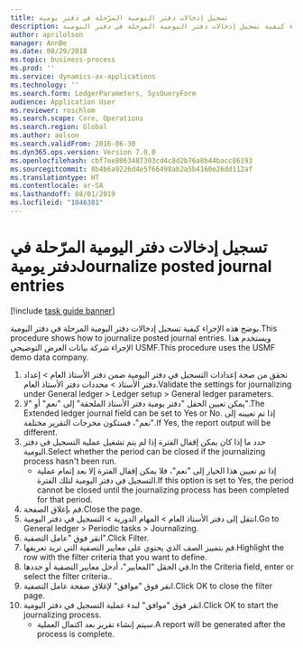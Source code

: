 ```yaml
---
title: تسجيل إدخالات دفتر اليومية المرّحلة في دفتر يومية
description: يوضح هذه الإجراء كيفية تسجيل إدخالات دفتر اليومية المرحلة في دفتر اليومية.
author: aprilolson
manager: AnnBe
ms.date: 08/29/2018
ms.topic: business-process
ms.prod: ''
ms.service: dynamics-ax-applications
ms.technology: ''
ms.search.form: LedgerParameters, SysQueryForm
audience: Application User
ms.reviewer: roschlom
ms.search.scope: Core, Operations
ms.search.region: Global
ms.author: aolson
ms.search.validFrom: 2016-06-30
ms.dyn365.ops.version: Version 7.0.0
ms.openlocfilehash: cbf7ee8063487303cd4c8d2b76a8b44bacc86193
ms.sourcegitcommit: 8b4b6a9226d4e5f66498ab2a5b4160e26dd112af
ms.translationtype: HT
ms.contentlocale: ar-SA
ms.lasthandoff: 08/01/2019
ms.locfileid: "1846381"
---
```

# <a name="journalize-posted-journal-entries"></a><span data-ttu-id="243a7-103">تسجيل إدخالات دفتر اليومية المرّحلة في دفتر يومية</span><span class="sxs-lookup"><span data-stu-id="243a7-103">Journalize posted journal entries</span></span>

[!include [task guide banner](../../includes/task-guide-banner.md)]

<span data-ttu-id="243a7-104">يوضح هذه الإجراء كيفية تسجيل إدخالات دفتر اليومية المرحلة في دفتر اليومية.</span><span class="sxs-lookup"><span data-stu-id="243a7-104">This procedure shows how to journalize posted journal entries.</span></span> <span data-ttu-id="243a7-105">ويستخدم هذا الإجراء شركة بيانات العرض التوضيحي USMF.</span><span class="sxs-lookup"><span data-stu-id="243a7-105">This procedure uses the USMF demo data company.</span></span>

1. <span data-ttu-id="243a7-106">تحقق من صحة إعدادات التسجيل في دفتر اليومية ضمن دفتر الأستاذ العام > إعداد دفتر الأستاذ > محددات دفتر الأستاذ العام‬.</span><span class="sxs-lookup"><span data-stu-id="243a7-106">Validate the settings for journalizing under General ledger > Ledger setup > General ledger parameters.</span></span>
2. <span data-ttu-id="243a7-107">يمكن تعيين الحقل "دفتر يومية دفتر الأستاذ الملحقة" إلى "نعم" أو "لا".</span><span class="sxs-lookup"><span data-stu-id="243a7-107">The Extended ledger journal field can be set to Yes or No.</span></span> <span data-ttu-id="243a7-108">إذا تم تعيينه إلى "نعم"، فستكون مخرجات التقرير مختلفة.</span><span class="sxs-lookup"><span data-stu-id="243a7-108">If Yes, the report output will be different.</span></span>
3. <span data-ttu-id="243a7-109">حدد ما إذا كان يمكن إقفال الفترة إذا لم يتم تشغيل عملية التسجيل في دفتر اليومية.</span><span class="sxs-lookup"><span data-stu-id="243a7-109">Select whether the period can be closed if the journalizing process hasn't been run.</span></span>
    * <span data-ttu-id="243a7-110">إذا تم تعيين هذا الخيار إلى "نعم"، فلا يمكن إقفال الفترة إلا بعد إتمام عملية التسجيل في دفتر اليومية لتلك الفترة.</span><span class="sxs-lookup"><span data-stu-id="243a7-110">If this option is set to Yes, the period cannot be closed until the journalizing process has been completed for that period.</span></span>  
4. <span data-ttu-id="243a7-111">قم بإغلاق الصفحة.</span><span class="sxs-lookup"><span data-stu-id="243a7-111">Close the page.</span></span>
5. <span data-ttu-id="243a7-112">انتقل إلى دفتر الأستاذ العام > المهام الدورية > التسجيل في دفتر اليومية.</span><span class="sxs-lookup"><span data-stu-id="243a7-112">Go to General ledger > Periodic tasks > Journalizing.</span></span>
6. <span data-ttu-id="243a7-113">انقر فوق "عامل التصفية".</span><span class="sxs-lookup"><span data-stu-id="243a7-113">Click Filter.</span></span>
7. <span data-ttu-id="243a7-114">قم بتمييز الصف الذي يحتوي على معايير التصفية التي تريد تعريفها.</span><span class="sxs-lookup"><span data-stu-id="243a7-114">Highlight the row with the filter criteria that you want to define.</span></span>
8. <span data-ttu-id="243a7-115">في الحقل "المعايير‬"، أدخل معايير التصفية أو حددها.</span><span class="sxs-lookup"><span data-stu-id="243a7-115">In the Criteria field, enter or select the filter criteria..</span></span>
9. <span data-ttu-id="243a7-116">انقر فوق "موافق" لإغلاق صفحة عامل التصفية.</span><span class="sxs-lookup"><span data-stu-id="243a7-116">Click OK to close the filter page.</span></span>
10. <span data-ttu-id="243a7-117">انقر فوق "موافق" لبدء عملية التسجيل في دفتر اليومية.</span><span class="sxs-lookup"><span data-stu-id="243a7-117">Click OK to start the journalizing process.</span></span>
    * <span data-ttu-id="243a7-118">سيتم إنشاء تقرير بعد اكتمال العملية.</span><span class="sxs-lookup"><span data-stu-id="243a7-118">A report will be generated after the process is complete.</span></span>  

